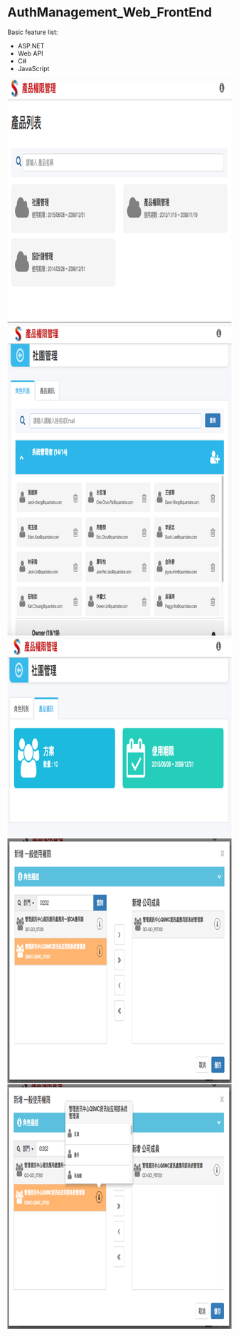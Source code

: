 # AuthManagement_Web_FrontEnd

Basic feature list:

 * ASP.NET
 * Web API
 * C#
 * JavaScript

<img src="1_產品列表.png" height="550" width="900">
<img src="2_角色列表.png" height="700" width="900">
<img src="3_產品詳細資訊.png" height="450" width="900">
<img src="4_新增成員.png" height="550" width="900">
<img src="5_部門成員查詢.png" height="550" width="900">
